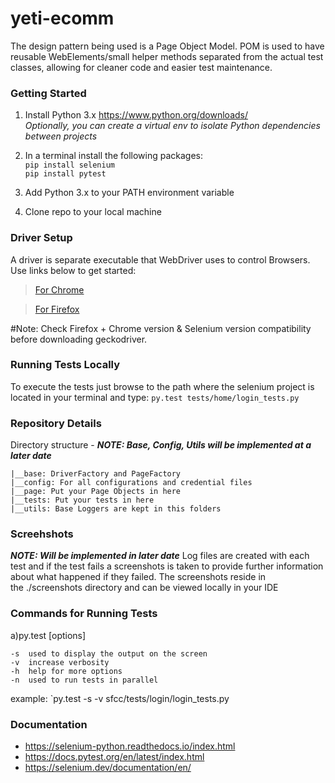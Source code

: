 # yeti-ecomm
The design pattern being used is a Page Object Model.  POM is used to have reusable WebElements/small helper methods separated from the actual test classes, allowing for cleaner code and easier test maintenance.

### Getting Started
1. Install Python 3.x
https://www.python.org/downloads/  
*Optionally, you can create a virtual env to isolate Python dependencies between projects*

2. In a terminal install the following packages:  
`pip install selenium`  
`pip install pytest`  

3. Add Python 3.x to your PATH environment variable
4. Clone repo to your local machine

### Driver Setup
 A driver is separate executable that WebDriver uses to control Browsers.  Use links below to get started:
   > [For Chrome](https://sites.google.com/a/chromium.org/chromedriver/getting-started)

   > [For Firefox]( https://developer.mozilla.org/en-US/docs/Mozilla/QA/Marionette/WebDriver)
   	
#Note: Check Firefox + Chrome version & Selenium version compatibility before downloading geckodriver.

### Running Tests Locally
To execute the tests just browse to the path where the selenium project is located in your terminal and type:
`py.test tests/home/login_tests.py`

### Repository Details
Directory structure - ***NOTE: Base, Config, Utils will be implemented at a later date***
```
|__base: DriverFactory and PageFactory
|__config: For all configurations and credential files
|__page: Put your Page Objects in here
|__tests: Put your tests in here
|__utils: Base Loggers are kept in this folders
```

### Screehshots 
***NOTE:  Will be implemented in later date***
Log files are created with each test and if the test fails a screenshots is taken to  provide further information about what happened if they failed. The screenshots reside in the ./screenshots directory and can be viewed locally in your IDE

### Commands for Running Tests

a)py.test [options]

	-s	used to display the output on the screen	
	-v  increase verbosity
	-h	help for more options 
	-n 	used to run tests in parallel
  example: `py.test -s -v sfcc/tests/login/login_tests.py

### Documentation 
- https://selenium-python.readthedocs.io/index.html
- https://docs.pytest.org/en/latest/index.html
- https://selenium.dev/documentation/en/
